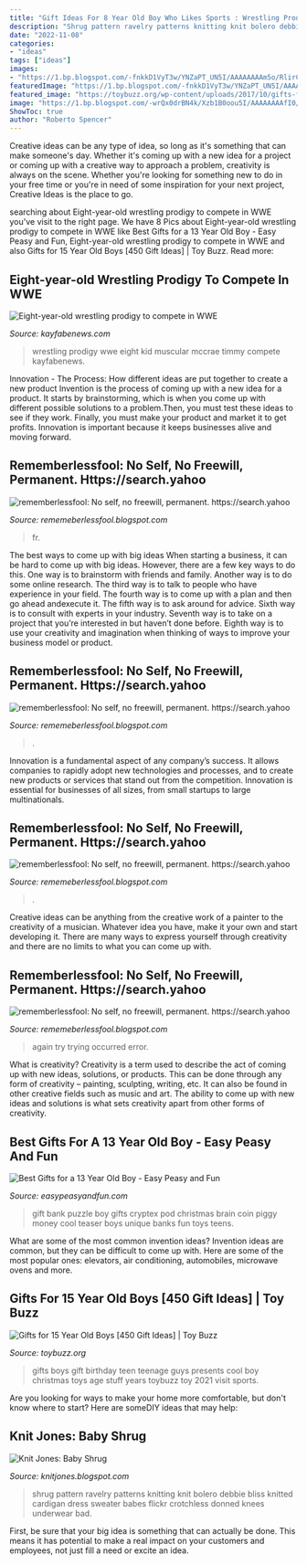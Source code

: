 ```yaml
---
title: "Gift Ideas For 8 Year Old Boy Who Likes Sports : Wrestling Prodigy Wwe Eight Kid Muscular Mccrae Timmy Compete Kayfabenews"
description: "Shrug pattern ravelry patterns knitting knit bolero debbie bliss knitted cardigan dress sweater babes flickr crotchless donned knees underwear bad"
date: "2022-11-08"
categories:
- "ideas"
tags: ["ideas"]
images:
- "https://1.bp.blogspot.com/-fnkkD1VyT3w/YNZaPT_UN5I/AAAAAAAAm5o/RlirCjp5HLU-DL5wtrXZKwfejB3TvoADACLcBGAsYHQ/s320/Untitled.png31.png"
featuredImage: "https://1.bp.blogspot.com/-fnkkD1VyT3w/YNZaPT_UN5I/AAAAAAAAm5o/RlirCjp5HLU-DL5wtrXZKwfejB3TvoADACLcBGAsYHQ/s320/Untitled.png31.png"
featured_image: "https://toybuzz.org/wp-content/uploads/2017/10/gifts-for-15-year-old-boys.jpg"
image: "https://1.bp.blogspot.com/-wrQx0drBN4k/Xzb1B0oou5I/AAAAAAAAfI0/Z9hyyPqx6uEspGZDzVNilt7uhhBVbbP6QCLcBGAsYHQ/s1600/Untitled1523.png"
ShowToc: true
author: "Roberto Spencer"
---
```



Creative ideas can be any type of idea, so long as it's something that can make someone's day. Whether it's coming up with a new idea for a project or coming up with a creative way to approach a problem, creativity is always on the scene. Whether you're looking for something new to do in your free time or you're in need of some inspiration for your next project, Creative Ideas is the place to go.

	

		
searching about Eight-year-old wrestling prodigy to compete in WWE you've visit to the right page. We have 8 Pics about Eight-year-old wrestling prodigy to compete in WWE like Best Gifts for a 13 Year Old Boy - Easy Peasy and Fun, Eight-year-old wrestling prodigy to compete in WWE and also Gifts for 15 Year Old Boys [450 Gift Ideas] | Toy Buzz. Read more:
		
    
## Eight-year-old Wrestling Prodigy To Compete In WWE

<img loading=lazy src="https://www.kayfabenews.com/wp-content/uploads/2015/02/muscular-kid.jpg" onerror="this.onerror=null;this.src='https://tse4.mm.bing.net/th?id=OIP.HfUQyyq3IvxN6siZLQFwiwHaDK&amp;pid=15.1';" alt="Eight-year-old wrestling prodigy to compete in WWE">

_Source: kayfabenews.com_

>wrestling prodigy wwe eight kid muscular mccrae timmy compete kayfabenews. 

	

Innovation - The Process: How different ideas are put together to create a new product
Invention is the process of coming up with a new idea for a product. It starts by brainstorming, which is when you come up with different possible solutions to a problem.Then, you must test these ideas to see if they work. Finally, you must make your product and market it to get profits. Innovation is important because it keeps businesses alive and moving forward.

    
## Rememberlessfool: No Self, No Freewill, Permanent. Https://search.yahoo

<img loading=lazy src="https://1.bp.blogspot.com/-wrQx0drBN4k/Xzb1B0oou5I/AAAAAAAAfI0/Z9hyyPqx6uEspGZDzVNilt7uhhBVbbP6QCLcBGAsYHQ/s1600/Untitled1523.png" onerror="this.onerror=null;this.src='https://tse3.mm.bing.net/th?id=OIP.6XtOEow9iwYkkDI9JzCUHQHaEK&amp;pid=15.1';" alt="rememberlessfool: No self, no freewill, permanent. https://search.yahoo">

_Source: rememeberlessfool.blogspot.com_

>fr. 

	

The best ways to come up with big ideas
When starting a business, it can be hard to come up with big ideas. However, there are a few key ways to do this. One way is to brainstorm with friends and family. Another way is to do some online research. The third way is to talk to people who have experience in your field. The fourth way is to come up with a plan and then go ahead andexecute it. The fifth way is to ask around for advice. Sixth way is to consult with experts in your industry. Seventh way is to take on a project that you’re interested in but haven’t done before. Eighth way is to use your creativity and imagination when thinking of ways to improve your business model or product.

    
## Rememberlessfool: No Self, No Freewill, Permanent. Https://search.yahoo

<img loading=lazy src="https://1.bp.blogspot.com/-hebhD21liNc/XmQg5SzBrNI/AAAAAAAAegA/lR0_2IMnTt4pxUWvZ0x09M5Og99FhL5SQCLcBGAsYHQ/s320/Untitled1314.png" onerror="this.onerror=null;this.src='https://tse2.mm.bing.net/th?id=OIP.8GOm-TLITbb5Lt-1SFs6NQAAAA&amp;pid=15.1';" alt="rememberlessfool: No self, no freewill, permanent. https://search.yahoo">

_Source: rememeberlessfool.blogspot.com_

>. 

	

Innovation is a fundamental aspect of any company’s success. It allows companies to rapidly adopt new technologies and processes, and to create new products or services that stand out from the competition. Innovation is essential for businesses of all sizes, from small startups to large multinationals.

    
## Rememberlessfool: No Self, No Freewill, Permanent. Https://search.yahoo

<img loading=lazy src="https://1.bp.blogspot.com/-fnkkD1VyT3w/YNZaPT_UN5I/AAAAAAAAm5o/RlirCjp5HLU-DL5wtrXZKwfejB3TvoADACLcBGAsYHQ/s320/Untitled.png31.png" onerror="this.onerror=null;this.src='https://tse1.mm.bing.net/th?id=OIP.EQ5PxoqQkKoxdmJFbbjT6AAAAA&amp;pid=15.1';" alt="rememberlessfool: No self, no freewill, permanent. https://search.yahoo">

_Source: rememeberlessfool.blogspot.com_

>. 

	

Creative ideas can be anything from the creative work of a painter to the creativity of a musician. Whatever idea you have, make it your own and start developing it. There are many ways to express yourself through creativity and there are no limits to what you can come up with.

    
## Rememberlessfool: No Self, No Freewill, Permanent. Https://search.yahoo

<img loading=lazy src="https://1.bp.blogspot.com/-Iax8Qpnfe14/XlG4pxVMidI/AAAAAAAAdcg/-55dSgv4X0c3_KdSXq5cvuQCW2ZRlxfKwCLcBGAsYHQ/s1600/Untitled720.png" onerror="this.onerror=null;this.src='https://tse2.mm.bing.net/th?id=OIP.7sdotvirS4ftrbbMuRZfcAHaEK&amp;pid=15.1';" alt="rememberlessfool: No self, no freewill, permanent. https://search.yahoo">

_Source: rememeberlessfool.blogspot.com_

>again try trying occurred error. 

	

What is creativity?
Creativity is a term used to describe the act of coming up with new ideas, solutions, or products. This can be done through any form of creativity – painting, sculpting, writing, etc. It can also be found in other creative fields such as music and art. The ability to come up with new ideas and solutions is what sets creativity apart from other forms of creativity.

    
## Best Gifts For A 13 Year Old Boy - Easy Peasy And Fun

<img loading=lazy src="https://www.easypeasyandfun.com/wp-content/uploads/2016/12/Money.jpg" onerror="this.onerror=null;this.src='https://tse3.mm.bing.net/th?id=OIP.vR303_EHMDTO1u21Uc10MgHaHa&amp;pid=15.1';" alt="Best Gifts for a 13 Year Old Boy - Easy Peasy and Fun">

_Source: easypeasyandfun.com_

>gift bank puzzle boy gifts cryptex pod christmas brain coin piggy money cool teaser boys unique banks fun toys teens. 

	

What are some of the most common invention ideas?
Invention ideas are common, but they can be difficult to come up with. Here are some of the most popular ones: elevators, air conditioning, automobiles, microwave ovens and more.

    
## Gifts For 15 Year Old Boys [450 Gift Ideas] | Toy Buzz

<img loading=lazy src="https://toybuzz.org/wp-content/uploads/2017/10/gifts-for-15-year-old-boys.jpg" onerror="this.onerror=null;this.src='https://tse1.mm.bing.net/th?id=OIP.gX0sepubhw2RnDloCkEDSAHaOG&amp;pid=15.1';" alt="Gifts for 15 Year Old Boys [450 Gift Ideas] | Toy Buzz">

_Source: toybuzz.org_

>gifts boys gift birthday teen teenage guys presents cool boy christmas toys age stuff years toybuzz toy 2021 visit sports. 

	

Are you looking for ways to make your home more comfortable, but don't know where to start? Here are someDIY ideas that may help: 

    
## Knit Jones: Baby Shrug

<img loading=lazy src="http://4.bp.blogspot.com/_X5gvFBIH7fo/TK-3_zk3TRI/AAAAAAAAC-U/fvKY126V174/w1200-h630-p-k-nu/baby+shrug.jpg" onerror="this.onerror=null;this.src='https://tse1.mm.bing.net/th?id=OIP.B-hVcat2RCBVbSPnqM0Z5gHaFj&amp;pid=15.1';" alt="Knit Jones: Baby Shrug">

_Source: knitjones.blogspot.com_

>shrug pattern ravelry patterns knitting knit bolero debbie bliss knitted cardigan dress sweater babes flickr crotchless donned knees underwear bad. 

	

First, be sure that your big idea is something that can actually be done. This means it has potential to make a real impact on your customers and employees, not just fill a need or excite an idea.

